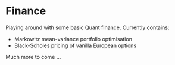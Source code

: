 # Finance
Playing around with some basic Quant finance.  Currently contains:
 - Markowitz mean-variance portfolio optimisation
 - Black-Scholes pricing of vanilla European options

Much more to come ...

